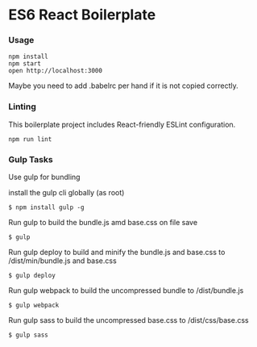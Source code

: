 ES6 React Boilerplate
=====================

### Usage

```
npm install
npm start
open http://localhost:3000
```

Maybe you need to add .babelrc per hand if it is not copied correctly.

### Linting

This boilerplate project includes React-friendly ESLint configuration.

```
npm run lint
```


### Gulp Tasks

Use gulp for bundling

install the gulp cli globally (as root)

```
$ npm install gulp -g
```

Run gulp to build the bundle.js amd base.css on file save

```
$ gulp
```

Run gulp deploy to build and minify the bundle.js and base.css to /dist/min/bundle.js and base.css

```
$ gulp deploy
```

Run gulp webpack to build the uncompressed bundle to /dist/bundle.js

```
$ gulp webpack
```

Run gulp sass to build the uncompressed base.css to /dist/css/base.css

```
$ gulp sass
```
